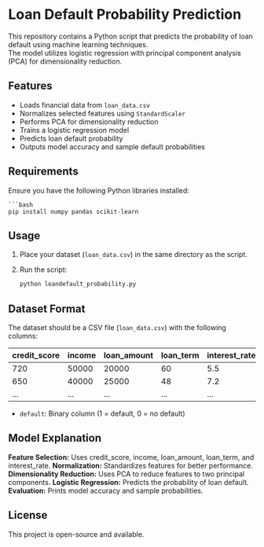 # Loan Default Probability Prediction

This repository contains a Python script that predicts the probability of loan default using machine learning techniques.<br/>
The model utilizes logistic regression with principal component analysis (PCA) for dimensionality reduction.

## Features

- Loads financial data from `loan_data.csv`
- Normalizes selected features using `StandardScaler`
- Performs PCA for dimensionality reduction
- Trains a logistic regression model
- Predicts loan default probability
- Outputs model accuracy and sample default probabilities

## Requirements

Ensure you have the following Python libraries installed:

    ```bash
    pip install numpy pandas scikit-learn

## **Usage**

1. Place your dataset (`loan_data.csv`) in the same directory as the script.
2. Run the script:

     ```bash
     python loandefault_probability.py

## Dataset Format
The dataset should be a CSV file (`loan_data.csv`) with the following columns:

| credit_score | income | loan_amount | loan_term | interest_rate | default |
|-------------|--------|-------------|------------|--------------|---------|
| 720         | 50000  | 20000       | 60         | 5.5          | 0       |
| 650         | 40000  | 25000       | 48         | 7.2          | 1       |
| ...         | ...    | ...         | ...        | ...          | ...     |

- `default`: Binary column (1 = default, 0 = no default)

## Model Explanation
**Feature Selection:** Uses credit_score, income, loan_amount, loan_term, and interest_rate.
**Normalization:** Standardizes features for better performance.
**Dimensionality Reduction:** Uses PCA to reduce features to two principal components.
**Logistic Regression:** Predicts the probability of loan default.
**Evaluation:** Prints model accuracy and sample probabilities.

## License
This project is open-source and available.


